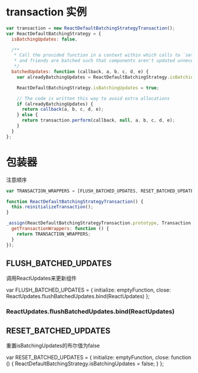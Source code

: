 # transaction 实例
```javascript
var transaction = new ReactDefaultBatchingStrategyTransaction();
var ReactDefaultBatchingStrategy = {
  isBatchingUpdates: false,

  /**
   * Call the provided function in a context within which calls to `setState`
   * and friends are batched such that components aren't updated unnecessarily.
   */
  batchedUpdates: function (callback, a, b, c, d, e) {
    var alreadyBatchingUpdates = ReactDefaultBatchingStrategy.isBatchingUpdates;

    ReactDefaultBatchingStrategy.isBatchingUpdates = true;

    // The code is written this way to avoid extra allocations
    if (alreadyBatchingUpdates) {
      return callback(a, b, c, d, e);
    } else {
      return transaction.perform(callback, null, a, b, c, d, e);
    }
  }
};
```
# 包装器
注意顺序
```javascript
var TRANSACTION_WRAPPERS = [FLUSH_BATCHED_UPDATES, RESET_BATCHED_UPDATES];

function ReactDefaultBatchingStrategyTransaction() {
  this.reinitializeTransaction();
}

_assign(ReactDefaultBatchingStrategyTransaction.prototype, Transaction, {
  getTransactionWrappers: function () {
    return TRANSACTION_WRAPPERS;
  }
});
```
## FLUSH_BATCHED_UPDATES
调用ReactUpdates来更新组件

var FLUSH_BATCHED_UPDATES = {
  initialize: emptyFunction,
  close: ReactUpdates.flushBatchedUpdates.bind(ReactUpdates)
};
### ReactUpdates.flushBatchedUpdates.bind(ReactUpdates)


## RESET_BATCHED_UPDATES
重置isBatchingUpdates的布尔值为false

var RESET_BATCHED_UPDATES = {
  initialize: emptyFunction,
  close: function () {
    ReactDefaultBatchingStrategy.isBatchingUpdates = false;
  }
};


```javascript
```